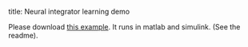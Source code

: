 title: Neural integrator learning demo

Please download [this example](http://compneuro.uwaterloo.ca/files/NIdemo.zip). It runs in matlab and simulink. (See the readme).

